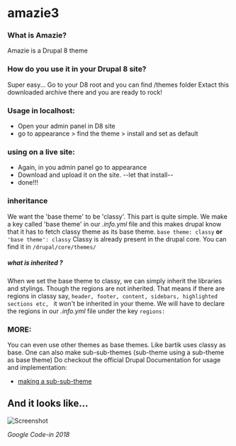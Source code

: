 # amazie3

### What is Amazie?
Amazie is a Drupal 8 theme

### How do you use it in your Drupal 8 site?
Super easy... Go to your D8 root and you can find /themes folder
Extact this downloaded archive there and you are ready to rock!

### Usage in localhost:
* Open your admin panel in D8 site
* go to appearance > find the theme > install and set as default

### using on a live site: 
* Again, in you admin panel go to appearance
* Download and upload it on the site. 
--let that install--
* done!!!

### inheritance
We want the 'base theme' to be 'classy'. This part is quite simple. We make a key called 'base theme' in our *.info.yml* file and this makes drupal know that it has to fetch classy theme as its base theme.
```base theme: classy``` **or** ```'base theme': classy```
Classy is already present in the drupal core. 
You can find it in ```/drupal/core/themes/```
##### what is inherited ? 
When we set the base theme to classy, we can simply inherit the libraries and stylings.
Though the regions are not inherited. That means if there are regions in classy say, ```header, footer, content, sidebars, highlighted sections etc, ``` it won't be inherited in your theme. 
We will have to declare the regions in our *.info.yml* file under the key ```regions:```

### MORE:
You can even use other themes as base themes. Like bartik uses classy as base.
One can also make sub-sub-themes (sub-theme using a sub-theme as base theme)
Do checkout the official Drupal Documentation for usage and implementation:
* [making a sub-sub-theme](https://www.drupal.org/docs/8/theming-drupal-8/creating-a-drupal-8-sub-theme-or-sub-theme-of-sub-theme)

## And it looks like...
![Screenshot](screenshot.png)

*Google Code-in 2018*
